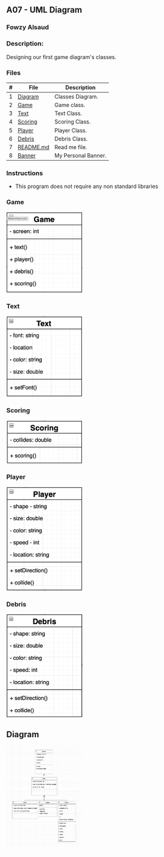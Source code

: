 ## A07 - UML Diagram    
### Fowzy Alsaud

### Description:
Designing our first game diagram's classes. 

### Files

|   #   | File     | Description                      |
| :---: | -------- | -------------------------------- |
|   1   | [Diagram](images/diagram.png)</a> | Classes Diagram. |
|   2   | [Game](/images/game.png)</a> | Game class. |
|   3   | [Text](/images/text.png)</a> | Text Class. |
|   4   | [Scoring](/images/scoring.png)</a> | Scoring Class. |
|   5   | [Player](/images/player.png)</a> | Player Class. |
|   6   | [Debris](/images/debris.png)</a> | Debris Class. |
|   7   | [README.md](README.md)</a> | Read me file. |
|   8   | [Banner](Banner)</a> | My Personal Banner. |



### Instructions

- This program does not require any non standard libraries


### Game

<img src="/Assignments/A07/images/game.png" width="200">

### Text

<img src="/Assignments/A07/images/text.png" width="200">

### Scoring

<img src="/Assignments/A07/images/scoring.png" width="200">

### Player

<img src="/Assignments/A07/images/player.png" width="200">

### Debris

<img src="/Assignments/A07/images/debris.png" width="200">

## Diagram

<img src="/Assignments/A07/images/diagram.png" width="200">